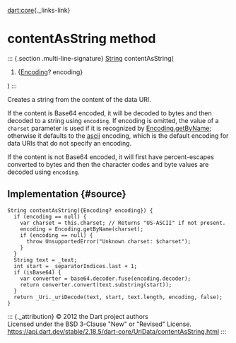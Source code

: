 [dart:core](../../dart-core/dart-core-library){._links-link}

contentAsString method
======================

::: {.section .multi-line-signature}
[String](../string-class) contentAsString(

1.  {[Encoding](../../dart-convert/encoding-class)? encoding}

)
:::

Creates a string from the content of the data URI.

If the content is Base64 encoded, it will be decoded to bytes and then
decoded to a string using `encoding`. If encoding is omitted, the value
of a `charset` parameter is used if it is recognized by
[Encoding.getByName](../../dart-convert/encoding/getbyname); otherwise
it defaults to the [ascii](../../dart-convert/ascii-constant) encoding,
which is the default encoding for data URIs that do not specify an
encoding.

If the content is not Base64 encoded, it will first have percent-escapes
converted to bytes and then the character codes and byte values are
decoded using `encoding`.

Implementation {#source}
--------------

``` {.language-dart data-language="dart"}
String contentAsString({Encoding? encoding}) {
  if (encoding == null) {
    var charset = this.charset; // Returns "US-ASCII" if not present.
    encoding = Encoding.getByName(charset);
    if (encoding == null) {
      throw UnsupportedError("Unknown charset: $charset");
    }
  }
  String text = _text;
  int start = _separatorIndices.last + 1;
  if (isBase64) {
    var converter = base64.decoder.fuse(encoding.decoder);
    return converter.convert(text.substring(start));
  }
  return _Uri._uriDecode(text, start, text.length, encoding, false);
}
```

::: {._attribution}
© 2012 the Dart project authors\
Licensed under the BSD 3-Clause \"New\" or \"Revised\" License.\
<https://api.dart.dev/stable/2.18.5/dart-core/UriData/contentAsString.html>
:::
